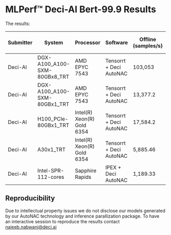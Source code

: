 # MLPerf™ Deci-AI Bert-99.9 Results  

The results:

| Submitter  | System |	Processor   | Software  	             | Offline (samples/s) |	SQuAD V1  F1 Score |
|------------|--------|-------------|-------------------------|---------------------|----------------------------|
| Deci-AI    | DGX-A100_A100-SXM-80GBx8_TRT | AMD EPYC 7543 | Tensorrt + Deci AutoNAC | 103,053             | 91.43 |
| Deci-AI    | DGX-A100_A100-SXM-80GBx1_TRT | AMD EPYC 7543 | Tensorrt + Deci AutoNAC | 13,377.2            | 91.43 |
| Deci-AI    | H100_PCIe-80GBx1_TRT | Intel(R) Xeon(R) Gold 6354 | Tensorrt + Deci AutoNAC | 17,584.2            | 91.34 |
| Deci-AI    | A30x1_TRT | Intel(R) Xeon(R) Gold 6354 | Tensorrt + Deci AutoNAC | 5,885.46            | 91.28 |
| Deci-AI    | Intel-SPR-112-cores | Sapphire Rapids | IPEX + Deci AutoNAC | 1,189.33            | 90.91 |
## Reproducibility
Due to intellectual property issues we do not disclose our models generated by our AutoNAC technology and inference parallization package. 
To have an interactive session to reproduce the results contact najeeb.nabwani@deci.ai
